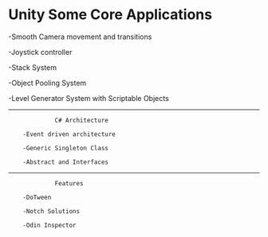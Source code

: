 # Unity Some Core Applications
-Smooth Camera movement and transitions

-Joystick controller

-Stack System

-Object Pooling System

-Level Generator System with Scriptable Objects



-----------------------------------------------------------------------------------------------------------------
                 C# Architecture
                 
        -Event driven architecture

        -Generic Singleton Class

        -Abstract and Interfaces

-----------------------------------------------------------------------------------------------------------------
                 Features

        -DoTween

        -Notch Solutions

        -Odin Inspector


